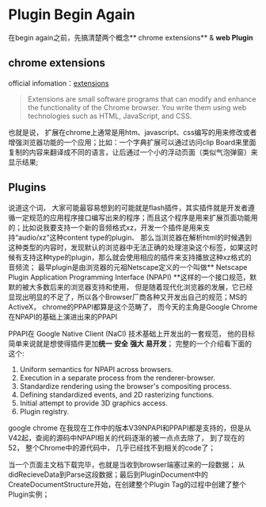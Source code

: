 # Plugin Begin Again

在begin again之前，先搞清楚两个概念** chrome extensions** & **web Plugin**

## chrome extensions

official infomation：[extensions](https://developer.chrome.com/extensions)

> Extensions are small software programs that can modify and enhance the functionality of the Chrome browser. You write them using web technologies such as HTML, JavaScript, and CSS.

也就是说， 扩展在chrome上通常是用htm、javascript、css编写的用来修改或者增强浏览器功能的一个应用；比如：一个字典扩展可以通过访问clip Board来里面复制的内容来翻译成不同的语言，让后通过一个小的浮动页面（类似气泡弹窗）来显示结果;

## Plugins

说道这个词， 大家可能最容易想到的可能就是flash插件，其实插件就是开发者遵循一定规范的应用程序接口编写出来的程序；而且这个程序是用来扩展页面功能用的；比如说我要支持一个新的音频格式xz，开发一个插件是用来支持“audio\/xz”这种content type的plugin、 那么当浏览器在解析html的时候遇到这种类型的内容时，发现默认的浏览器中无法正确的处理渲染这个标签，如果这时候有支持这种type的plugin，那么就会使用相应的插件来支持播放这种xz格式的音频流；
最早plugin是由浏览器的元祖Netscape定义的一个叫做** Netscape Plugin Application Programming Interface \(NPAPI\) **这样的一个接口规范，默默的被大多数后来的浏览器支持和使用， 但是随着现代化浏览器的发展，它已经显现出明显的不足了，所以各个Browser厂商各种又开发出自己的规范；MS的ActiveX， chrome的PPAPI都算是这个范畴了， 而今天的主角是Google Chrome在NPAPI的基础上演进出来的PPAPI

PPAPI在 Google Native Client \(NaCl\) 技术基础上开发出的一套规范， 他的目标简单来说就是想使得插件更加**统一** **安全** **强大** **易开发**；
完整的一个介绍看下面的这个:

1. Uniform semantics for NPAPI across browsers.
2. Execution in a separate process from the renderer-browser.
3. Standardize rendering using the browser's compositing process.
4. Defining standardized events, and 2D rasterizing functions.
5. Initial attempt to provide 3D graphics access.
6. Plugin registry.

google chrome 在我现在工作中的版本V39NPAPI和PPAPI都是支持的，但是从V42起，查阅的源码中NPAPI相关的代码逐渐的被一点点去除了， 到了现在的52， 整个Chrome中的源代码中， 几乎已经找不到相关的code了；

当一个页面主文档下载完毕，也就是当收到browser端塞过来的一段数据； 从didRecieveData到Parse这段数据；最后到PluginDocument中的CreateDocumentStructure开始，在创建整个Plugin Tag的过程中创建了整个Plugin实例；
